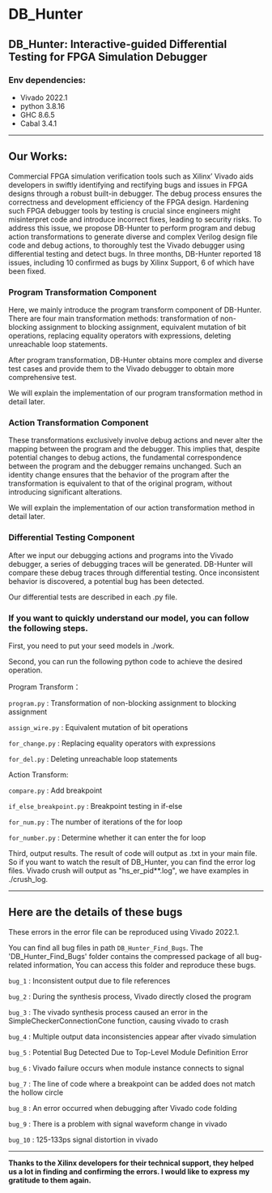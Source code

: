 # DB_Hunter

## DB_Hunter: Interactive-guided Differential Testing for FPGA Simulation Debugger 

### **Env dependencies:**
+ Vivado 2022.1
+ python 3.8.16
+ GHC 8.6.5
+ Cabal 3.4.1

---
 
## Our Works:
Commercial FPGA simulation verification tools such as Xilinx’ Vivado aids developers in swiftly identifying and rectifying bugs and issues in FPGA designs through a robust built-in debugger.
The debug process ensures the correctness and development efficiency of the FPGA design.
Hardening such FPGA debugger tools by testing is crucial since engineers might misinterpret code and introduce incorrect fixes, leading to security risks. 
To address this issue, we propose DB-Hunter to perform program and debug action transformations to generate diverse and complex Verilog design file code and debug actions, to thoroughly test the Vivado debugger using differential testing and detect bugs. 
In three months, DB-Hunter reported 18 issues, including 10 confirmed as bugs by Xilinx Support, 6 of which have been fixed.


### Program Transformation Component
Here, we mainly introduce the program transform component of DB-Hunter. There are four main transformation methods: transformation of non-blocking assignment to blocking assignment, equivalent mutation of bit operations, replacing equality operators with expressions, deleting unreachable loop statements. 

After program transformation, DB-Hunter obtains more complex and diverse test cases and provide them to the Vivado debugger to obtain more comprehensive test. 

We will explain the implementation of our program transformation method in detail later.

### Action Transformation Component
These transformations exclusively involve debug actions and never alter the mapping between the program and the debugger. This implies that, despite potential changes to debug actions, the fundamental correspondence between the program and the debugger remains unchanged. Such an identity change ensures that the behavior of the program after the transformation is equivalent to that of the original program, without introducing significant alterations.

We will explain the implementation of our action transformation method in detail later.

### Differential Testing Component
After we input our debugging actions and programs into the Vivado debugger, a series of debugging traces will be generated. DB-Hunter will compare these debug traces through differential testing. Once inconsistent behavior is discovered, a potential bug has been detected.

Our differential tests are described in each .py file.

### **If you want to quickly understand our model, you can follow the following steps.**

First, you need to put your seed models in ./work.

Second, you can run the following python code to achieve the desired operation.

Program Transform：

`program.py` : Transformation of non-blocking assignment to blocking assignment

`assign_wire.py` : Equivalent mutation of bit operations

`for_change.py` : Replacing equality operators with expressions

`for_del.py` : Deleting unreachable loop statements

Action Transform:

`compare.py` : Add breakpoint

`if_else_breakpoint.py` : Breakpoint testing in if-else

`for_num.py` : The number of iterations of the for loop

`for_number.py` : Determine whether it can enter the for loop


Third, output results. The result of code will output as .txt in your main file. So if you want to watch the result of DB_Hunter, you can find the error log files. Vivado crush will output as "hs_er_pid**.log", we have examples in ./crush_log.


---

## Here are the details of these bugs
These errors in the error file can be reproduced using Vivado 2022.1.

You can find all bug files in path `DB_Hunter_Find_Bugs`.
The 'DB_Hunter_Find_Bugs' folder contains the compressed package of all bug-related information, You can access this folder and reproduce these bugs.

`bug_1` : Inconsistent output due to file references

`bug_2` : During the synthesis process, Vivado directly closed the program

`bug_3` : The vivado synthesis process caused an error in the SimpleCheckerConnectionCone function, causing vivado to crash

`bug_4` : Multiple output data inconsistencies appear after vivado simulation

`bug_5` : Potential Bug Detected Due to Top-Level Module Definition Error

`bug_6` : Vivado failure occurs when module instance connects to signal

`bug_7` : The line of code where a breakpoint can be added does not match the hollow circle

`bug_8` : An error occurred when debugging after Vivado code folding

`bug_9` : There is a problem with signal waveform change in vivado

`bug_10` : 125-133ps signal distortion in vivado

---
**Thanks to the Xilinx developers for their technical support, they helped us a lot in finding and confirming the errors. I would like to express my gratitude to them again.**
